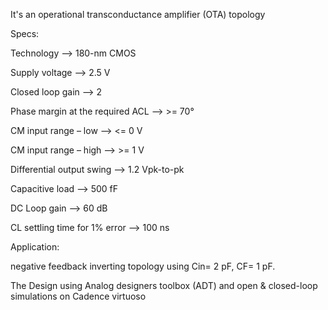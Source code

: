 It's an operational transconductance amplifier (OTA) topology 

Specs:

Technology --> 180-nm CMOS

Supply voltage --> 2.5 V

Closed loop gain --> 2

Phase margin at the required ACL --> >= 70°

CM input range – low --> <= 0 V

CM input range – high --> >= 1 V

Differential output swing --> 1.2 Vpk-to-pk

Capacitive load --> 500 fF

DC Loop gain --> 60 dB

CL settling time for 1% error --> 100 ns

Application:

negative feedback inverting topology using Cin= 2 pF, CF= 1 pF.

The Design using Analog designers toolbox (ADT) and open & closed-loop simulations on Cadence virtuoso
